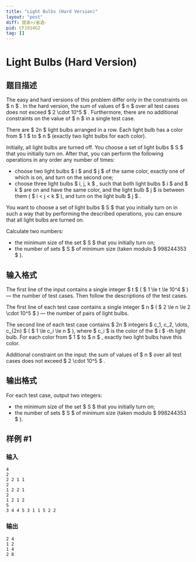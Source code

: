 ```yaml
---
title: "Light Bulbs (Hard Version)"
layout: "post"
diff: 提高+/省选-
pid: CF1914G2
tag: []
---
```


# Light Bulbs (Hard Version)

## 题目描述

The easy and hard versions of this problem differ only in the constraints on $ n $ . In the hard version, the sum of values of $ n $ over all test cases does not exceed $ 2 \cdot 10^5 $ . Furthermore, there are no additional constraints on the value of $ n $ in a single test case.

There are $ 2n $ light bulbs arranged in a row. Each light bulb has a color from $ 1 $ to $ n $ (exactly two light bulbs for each color).

Initially, all light bulbs are turned off. You choose a set of light bulbs $ S $ that you initially turn on. After that, you can perform the following operations in any order any number of times:

- choose two light bulbs $ i $ and $ j $ of the same color, exactly one of which is on, and turn on the second one;
- choose three light bulbs $ i, j, k $ , such that both light bulbs $ i $ and $ k $ are on and have the same color, and the light bulb $ j $ is between them ( $ i < j < k $ ), and turn on the light bulb $ j $ .

You want to choose a set of light bulbs $ S $ that you initially turn on in such a way that by performing the described operations, you can ensure that all light bulbs are turned on.

Calculate two numbers:

- the minimum size of the set $ S $ that you initially turn on;
- the number of sets $ S $ of minimum size (taken modulo $ 998244353 $ ).

## 输入格式

The first line of the input contains a single integer $ t $ ( $ 1 \le t \le 10^4 $ ) — the number of test cases. Then follow the descriptions of the test cases.

The first line of each test case contains a single integer $ n $ ( $ 2 \le n \le 2 \cdot 10^5 $ ) — the number of pairs of light bulbs.

The second line of each test case contains $ 2n $ integers $ c_1, c_2, \dots, c_{2n} $ ( $ 1 \le c_i \le n $ ), where $ c_i $ is the color of the $ i $ -th light bulb. For each color from $ 1 $ to $ n $ , exactly two light bulbs have this color.

Additional constraint on the input: the sum of values of $ n $ over all test cases does not exceed $ 2 \cdot 10^5 $ .

## 输出格式

For each test case, output two integers:

- the minimum size of the set $ S $ that you initially turn on;
- the number of sets $ S $ of minimum size (taken modulo $ 998244353 $ ).

## 样例 #1

### 输入

```
4
2
2 2 1 1
2
1 2 2 1
2
1 2 1 2
5
3 4 4 5 3 1 1 5 2 2
```

### 输出

```
2 4
1 2
1 4
2 8
```

